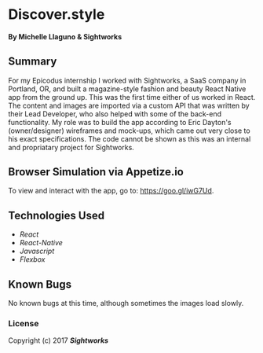 # Discover.style
#### By **Michelle Llaguno & Sightworks**

## Summary
For my Epicodus internship I worked with Sightworks, a SaaS company in Portland, OR, and built a magazine-style fashion and beauty React Native app from the ground up. This was the first time either of us worked in React. The content and images are imported via a custom API that was written by their Lead Developer, who also helped with some of the back-end functionality. My role was to build the app according to Eric Dayton's (owner/designer) wireframes and mock-ups, which came out very close to his exact specifications. The code cannot be shown as this was an internal and propriatary project for Sightworks.  

## Browser Simulation via Appetize.io
To view and interact with the app, go to: https://goo.gl/iwG7Ud. 

## Technologies Used
* _React_
* _React-Native_
* _Javascript_
* _Flexbox_

## Known Bugs
No known bugs at this time, although sometimes the images load slowly. 

### License
Copyright (c) 2017 **_Sightworks_**
